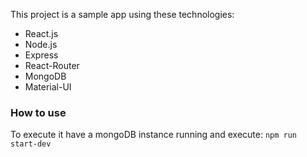 This project is a sample app using these technologies:

- React.js
- Node.js
- Express
- React-Router
- MongoDB
- Material-UI


### How to use

To execute it have a mongoDB instance running and execute:
``npm run start-dev``